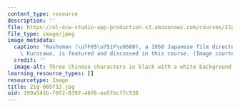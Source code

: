 ```yaml
---
content_type: resource
description: ''
file: https://ol-ocw-studio-app-production.s3.amazonaws.com/courses/21g-065-japanese-literature-and-cinema-fall-2013/199a541bf0f2039746f6ea57bcf7c538_21g-065f13.jpg
file_type: image/jpeg
image_metadata:
  caption: "Rashomon (\u7F85\u751F\u9580), a 1950 Japanese film directed by Akira\
    \ Kurosawa, is featured and discussed in this course. (Image courtesy of MIT OpenCourseWare.)"
  credit: ''
  image-alt: Three Chinese characters in black with a white background
learning_resource_types: []
resourcetype: Image
title: 21g-065f13.jpg
uid: 199a541b-f0f2-0397-46f6-ea57bcf7c538
---
```

